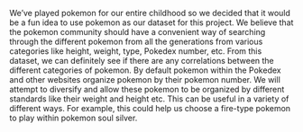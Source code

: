 We’ve played pokemon for our entire childhood so we decided that it would be a fun idea to use pokemon as our dataset for this project. We believe that the pokemon community should have a convenient way of searching through the different pokemon from all the generations from various categories like height, weight, type, Pokedex number, etc. From this dataset, we can definitely see if there are any correlations between the different categories of pokemon. By default pokemon within the Pokedex and other websites organize pokemon by their pokemon number. We will attempt to diversify and allow these pokemon to be organized by different standards like their weight and height etc. This can be useful in a variety of different ways. For example, this could help us choose a fire-type pokemon to play within pokemon soul silver.
